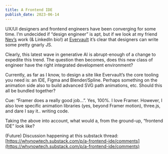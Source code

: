```yaml
---
title: A Frontend IDE
publish_date: 2023-06-14
---
```


UX/UI designers and frontend engineers have been converging for some time. I’m undecided if “design engineer” is apt, but if we look at my friend [Nev’s](https://twitter.com/NevFlynn) work (& LinkedIn bio!) at [Evervault](https://evervault.com/) it’s clear that designers can write some pretty gnarly JS.

Clearly, this latest wave in generative AI is abrupt-enough of a change to expedite this trend. The question then becomes, does this new class of engineer have the right integrated development environment?

Currently, as far as I know, to design a site like Evervault’s the core tooling you need is: an IDE, Figma and Blender/Spline. Perhaps something on the animation side also to build advanced SVG path animations, etc. Should this all be bundled together?

Cue: “Framer does a really good job…”. Yes, 100%. I love Framer. However, I also love specific animation libraries (yes, beyond Framer motion), three.js, and dare I say it.. writing code.

Taking the above into account, what would a, from the ground-up, “frontend IDE” look like?

(Future) Discussion happening at this substack thread: [https://whynowtech.substack.com/p/a-frontend-ide/comments](https://whynowtech.substack.com/p/a-frontend-ide/comments)
